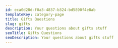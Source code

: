 ```yaml
---
id: eca0d28d-f0a3-4837-b324-bd5890f4e8ab
templateKey: category-page
title: Gifts Questions
slug: gifts
description: Your questions about gifts stuff
seoTitle: Gifts Questions
seoDescription: Your questions about gifts stuff
---
```

